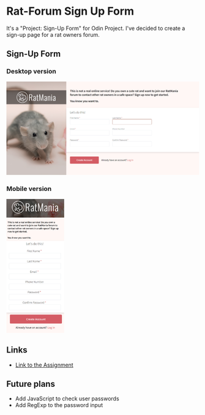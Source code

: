 # Rat-Forum Sign Up Form
It's a "Project: Sign-Up Form" for Odin Project. I've decided to create a sign-up page for a rat owners forum.
## Sign-Up Form
### Desktop version

<img src="Pics/FinalDesktop.png">

### Mobile version


<img src="Pics/FinalPhone.png" width=30% height=30%>

## Links
- [Link to the Assignment](https://www.theodinproject.com/lessons/node-path-intermediate-html-and-css-sign-up-form)

## Future plans
- Add JavaScript to check user passwords
- Add RegExp to the password input
